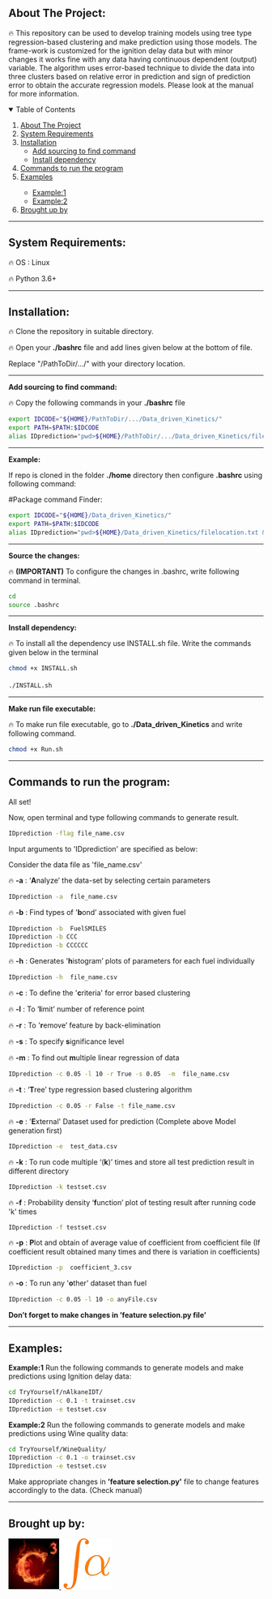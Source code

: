 


## About The Project:

:fire:  This repository can be used to develop training models using tree type regression-based clustering and make prediction using those models. The frame-work is customized for the ignition delay  data but with minor changes it works fine with any data having continuous dependent (output) variable. The algorithm uses error-based technique to divide the data into three clusters based on relative error in prediction and sign of prediction error to obtain the accurate regression models. Please look at the manual for more information.

<!-- TABLE OF CONTENTS -->
<details open="open">
  <summary>Table of Contents</summary>
  <ol>
    <li>
      <a href="#about-the-project">About The Project</a>
    </li>
    <li>
      <a href="#system-Requirements">System Requirements<a>
    </li>
    <li>
	<a href="#installation">Installation</a>
      <ul>
        <li>    <a href="#add-sourcing-to-find-command">Add sourcing to find command<a></li>
        <li>    <a href="#Install-dependency">Install dependency<a></li>
      </ul>
    </li>
    <li><a href="#commands-to-run-the-program">Commands to run the program</a></li>
    <li><a href="#examples">Examples</a></li>
    <ul>
        <li>    <a href="#example-1">Example:1<a></li>
        <li>    <a href="#example-2">Example:2<a></li>
      </ul>
    <li><a href="#brought-up-by">Brought up by</a></li>
  </ol>
</details>

---
## System Requirements:

:fire:  OS : Linux

:fire:  Python 3.6+

---
## Installation:

:fire:  Clone the repository in suitable directory.

:fire:  Open your **./bashrc** file and add lines given below at the bottom of file.

Replace "/PathToDir/.../" with your directory location.

---
**Add sourcing to find command:**

:fire:  Copy the following commands in your **./bashrc** file 

```sh
export IDCODE="${HOME}/PathToDir/.../Data_driven_Kinetics/"
export PATH=$PATH:$IDCODE
alias IDprediction="pwd>${HOME}/PathToDir/.../Data_driven_Kinetics/filelocation.txt && Run.sh"
```
--- 
**Example:**

If repo is cloned in the folder **./home** directory then configure **.bashrc** using following command:

\#Package command Finder:
```sh
export IDCODE="${HOME}/Data_driven_Kinetics/"
export PATH=$PATH:$IDCODE
alias IDprediction="pwd>${HOME}/Data_driven_Kinetics/filelocation.txt && Run.sh"
```
---
**Source the changes:**

:fire:  **(IMPORTANT)** To configure the changes in .bashrc, write following command in terminal.

```sh
cd
source .bashrc
```
---
**Install dependency:**

:fire:  To install all the dependency use INSTALL.sh file. Write the commands given below in the terminal

```sh
chmod +x INSTALL.sh

./INSTALL.sh
```
 
 ---
**Make run file executable:**

:fire:  To make run file executable, go to **./Data_driven_Kinetics** and write following command.

```sh
chmod +x Run.sh
```
 

---

## Commands to run the program:

All set!

Now, open terminal and type following commands to generate result.

```sh
IDprediction -flag file_name.csv
```

Input arguments to 'IDprediction' are specified as below:

Consider the data file as 'file_name.csv'


:fire:  **-a** : ‘**A**nalyze’ the data-set by selecting certain parameters

```sh
IDprediction -a  file_name.csv  
```

:fire:  **-b** : Find types of '**b**ond’ associated with given fuel
```sh
IDprediction -b  FuelSMILES
IDprediction -b CCC
IDprediction -b CCCCCC

```

:fire:  **-h** : Generates '**h**istogram’ plots of parameters for each fuel individually

```sh
IDprediction -h  file_name.csv 
```

:fire:  **-c**  : To define the '**c**riteria' for error based clustering

:fire:  **-l**   : To ‘**l**imit’ number of reference point

:fire:  **-r**   : To '**r**emove’ feature by back-elimination

:fire:  **-s**  : To specify **s**ignificance level


:fire:  **-m** : To find out **m**ultiple linear regression of data 

```sh
IDprediction -c 0.05 -l 10 -r True -s 0.05  -m  file_name.csv 
```

:fire: **-t**  : ‘**T**ree’ type regression based clustering algorithm

```sh
IDprediction -c 0.05 -r False -t file_name.csv 
```

:fire:  **-e** : '**E**xternal' Dataset used for prediction (Complete above Model generation first)

```sh
IDprediction -e  test_data.csv 
```

:fire:  **-k**  : To run code multiple ‘(**k**)’ times and store all test prediction result in different directory

```sh
IDprediction -k testset.csv
```

:fire:  **-f**  : Probability density ‘**f**unction’ plot of testing result after running code 'k' times

```sh
IDprediction -f testset.csv
```


:fire:  **-p**  : **P**lot and obtain of average value of coefficient from coefficient file (If coefficient result obtained many times and there is variation in coefficients)
```sh
IDprediction -p  coefficient_3.csv 
```

:fire:  **-o**  : To run any '**o**ther’ dataset than fuel

```sh
IDprediction -c 0.05 -l 10 -o anyFile.csv
```
**Don’t forget to make changes in ’feature selection.py
file’**

---
## Examples:

**Example:1**
Run the following commands to generate models and make predictions using Ignition delay data:
```sh
cd TryYourself/nAlkaneIDT/
IDprediction -c 0.1 -t trainset.csv
IDprediction -e testset.csv
```

**Example:2**
Run the following commands to generate models and make predictions using Wine quality data:
```sh
cd TryYourself/WineQuality/
IDprediction -c 0.1 -o trainset.csv
IDprediction -e testset.csv
```

Make appropriate changes in **’feature selection.py'** file to change features accordingly to the data. (Check manual)

---

## Brought up by:

<dl>
      <a href="https://krithikasivaram.github.io">
         <img alt="CCC Group" src="https://github.com/pragneshrana/logos/blob/master/logo.jpg"
         width=100" height="100">
      </a>
      <a href="http://sivaramambikasaran.com/">
         <img alt="SAFRAN Group" src="https://github.com/pragneshrana/logos/blob/master/17197871.png"
         width=100" height="100">
      </a>
</dl>

